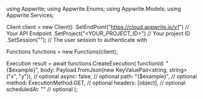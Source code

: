 using Appwrite;
using Appwrite.Enums;
using Appwrite.Models;
using Appwrite.Services;

Client client = new Client()
    .SetEndPoint("https://cloud.appwrite.io/v1") // Your API Endpoint
    .SetProject("<YOUR_PROJECT_ID>") // Your project ID
    .SetSession(""); // The user session to authenticate with

Functions functions = new Functions(client);

Execution result = await functions.CreateExecution(
    functionId: "{$example}",
    body: Payload.fromJson(new KeyValuePair<string, string>("x", "y")), // optional
    async: false, // optional
    path: "{$example}", // optional
    method: ExecutionMethod.GET, // optional
    headers: [object], // optional
    scheduledAt: "" // optional
);